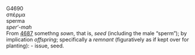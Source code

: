 G4690  
σπέρμα  
sperma  
*sper‘-mah*  
From [4687](g4687) somethng *sown*, that is, *seed* (including the male
“sperm”); by implication *offspring*; specifically a *remnant*
(figuratively as if kept over for planting): - issue, seed.  

